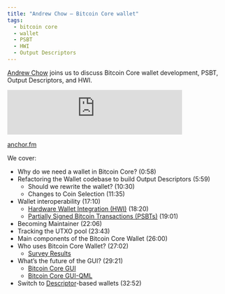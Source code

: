 ```yaml
---
title: "Andrew Chow – Bitcoin Core wallet"
tags:
  - bitcoin core
  - wallet
  - PSBT
  - HWI
  - Output Descriptors
---
```

[Andrew Chow](https://twitter.com/achow101) joins us to discuss Bitcoin Core wallet development, PSBT, Output Descriptors, and HWI.

<iframe src="https://podcasters.spotify.com/pod/show/chaincode/embed/episodes/Andrew-Chow-and-the-Bitcoin-Core-Wallet---Episode-30-e204vdj" height="102px" width="400px" frameborder="0" scrolling="no"></iframe>

[anchor.fm](https://spotifyanchor-web.app.link/e/g8UVR2aC2xb)

We cover:

- Why do we need a wallet in Bitcoin Core? (0:58)
- Refactoring the Wallet codebase to build Output Descriptors (5:59)
    - Should we rewrite the wallet? (10:30)
    - Changes to Coin Selection (11:35)
- Wallet interoperability (17:10)
    - [Hardware Wallet Integration (HWI)](https://bitcoinops.org/en/topics/hwi/) (18:20)
    - [Partially Signed Bitcoin Transactions (PSBTs)](https://bitcoinops.org/en/topics/psbt/) (19:01)
- Becoming Maintainer (22:06)
- Tracking the UTXO pool (23:43)
- Main components of the Bitcoin Core Wallet (26:00)
- Who uses Bitcoin Core Wallet? (27:02)
    - [Survey Results](https://github.com/achow101/2021-core-survey)
- What’s the future of the GUI? (29:21)
    - [Bitcoin Core GUI](https://github.com/bitcoin-Core/gui)
    - [Bitcoin Core GUI-QML](https://github.com/bitcoin-Core/gui-qml)
- Switch to [Descriptor](https://bitcoinops.org/en/topics/output-script-descriptors/)-based wallets (32:52)
